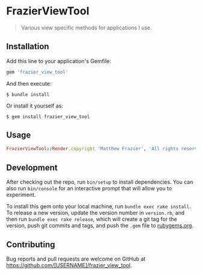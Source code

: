 # FrazierViewTool

> Various view specific methods for applications I use.

## Installation

Add this line to your application's Gemfile:

```ruby
gem 'frazier_view_tool'
```

And then execute:

    $ bundle install

Or install it yourself as:

    $ gem install frazier_view_tool

## Usage

```ruby
FrazierViewTool::Render.copyright 'Matthew Frazier', 'All rights reserved'
```

## Development

After checking out the repo, run `bin/setup` to install dependencies. You can also run `bin/console` for an interactive prompt that will allow you to experiment.

To install this gem onto your local machine, run `bundle exec rake install`. To release a new version, update the version number in `version.rb`, and then run `bundle exec rake release`, which will create a git tag for the version, push git commits and tags, and push the `.gem` file to [rubygems.org](https://rubygems.org).

## Contributing

Bug reports and pull requests are welcome on GitHub at https://github.com/[USERNAME]/frazier_view_tool.

